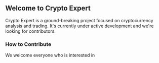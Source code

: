 ## Welcome to Crypto Expert
Crypto Expert is a ground-breaking project focused on cryptocurrency analysis and trading. It's currently under active development and we're looking for contributors.

### How to Contribute
We welcome everyone who is interested in 